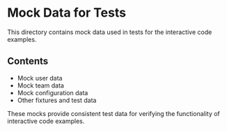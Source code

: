 # Mock Data for Tests

This directory contains mock data used in tests for the interactive code examples.

## Contents

- Mock user data
- Mock team data
- Mock configuration data
- Other fixtures and test data

These mocks provide consistent test data for verifying the functionality of interactive code examples.
